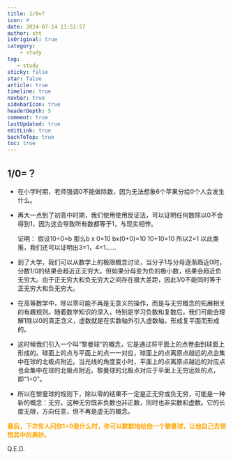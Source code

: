 ```yaml
---
title: 1/0=?
icon: #
date: 2024-07-14 11:51:57
author: sht
isOriginal: true
category: 
    - study
tag:
   - study
sticky: false
star: false
article: true
timeline: true
navbar: true
sidebarIcon: true
headerDepth: 5
comment: true
lastUpdated: true
editLink: true
backToTop: true
toc: true
---
```


## 1/0=？

- 在小学时期，老师强调0不能做除数，因为无法想象6个苹果分给0个人会发生什么。

- 再大一点到了初高中时期，我们使用使用反证法，可以证明任何数除以0不会得到1，因为这会导致所有数都等于1，与现实相悖。

    证明：
    假设10÷0=b
    那么b x 0=10
    bx(0+0)=10
    10+10=10
    所以2=1
    以此类推，我们还可以证明出3=1，4=1......
    
- 到了大学，我们可以从数学上的极限概念讨论，当分子1与分母逐渐趋近0时，分数1/0的结果会趋近正无穷大。但如果分母变为负的极小数，结果会趋近负无穷大。由于正无穷大和负无穷大之间存在极大差距，因此1/0不能同时等于正无穷大和负无穷大。
- 在高等数学中，除以零可能不再是无意义的操作，而是与无穷概念的拓展相关的有趣规则。随着数学知识的深入，特别是学习负数和复数后，我们可能会理解1除以0的真正含义，虚数就是在实数轴外引入虚数轴，形成复平面而形成的。
- 这时候我们引入一个叫“黎曼球”的概念，它是通过将平面上的点卷曲到球面上形成的。球面上的点与平面上的点一一对应，球面上的点离原点越远的点会集中在球的北极点附近。当光线的角度变小时，平面上的点离原点越远的对应点也会集中在球的北极点附近。黎曼球的北极点对应于平面上无穷远处的点，即“1÷0”。
- 所以在黎曼球的规则下，除以零的结果不一定是正无穷或负无穷，可能是一种新的概念：无穷。这种无穷既非负数也非正数，同时也非实数和虚数。它的长度无限，方向任意，但不再是虚无的概念。   

**<span style='color:orange'>最后，下次有人问你1÷0是什么时，你可以默默地给他一个黎曼球，让他自己去领悟其中的奥妙。</span>**

Q.E.D.



